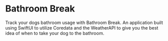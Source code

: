 # Bathroom Break  
Track your dogs bathroom usage with Bathroom Break. An application built using SwiftUI to utilize Coredata and the WeatherAPI to give you the best idea of when to take your dog to the bathroom.

